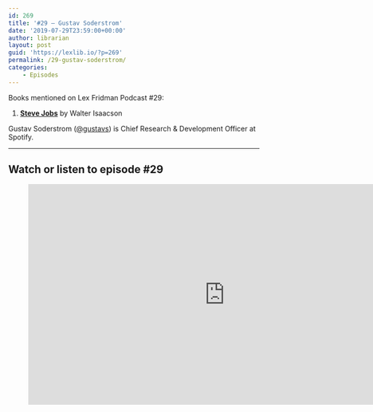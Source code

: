 ```yaml
---
id: 269
title: '#29 – Gustav Soderstrom'
date: '2019-07-29T23:59:00+00:00'
author: librarian
layout: post
guid: 'https://lexlib.io/?p=269'
permalink: /29-gustav-soderstrom/
categories:
    - Episodes
---
```


Books mentioned on Lex Fridman Podcast #29:

1. **[Steve Jobs](https://amzn.to/3gnVjkP)** by Walter Isaacson

Gustav Soderstrom ([@gustavs](https://twitter.com/gustavs)) is Chief Research &amp; Development Officer at Spotify.

- - - - - -

## Watch or listen to episode #29

<figure class="wp-block-embed is-type-video is-provider-youtube wp-block-embed-youtube wp-embed-aspect-16-9 wp-has-aspect-ratio"><div class="wp-block-embed__wrapper"><iframe allow="accelerometer; autoplay; clipboard-write; encrypted-media; gyroscope; picture-in-picture" allowfullscreen="" frameborder="0" height="443" loading="lazy" src="https://www.youtube.com/embed/v-9Mpe7NhkM?feature=oembed" title="Gustav Soderstrom: Spotify | Lex Fridman Podcast #29" width="788"></iframe></div></figure>